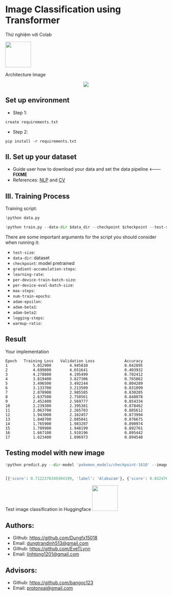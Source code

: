 # Image Classification using Transformer

Thử nghiệm với Colab

<a href="https://colab.research.google.com/drive/1Biycga_f1sUVdzPVR7Fwfo_IogSYez0J?usp=sharing"><img src="https://storage.googleapis.com/protonx-cloud-storage/colab_favicon_256px.png" width=80> </a>

Architecture Image
<p align="center">
    <img src='https://storage.googleapis.com/protonx-cloud-storage/images/arc.PNG' class="center">
</p>





##  Set up environment
- Step 1: 

```python
create requirements.txt
```

- Step 2: 
```
pip install -r requirements.txt
``` 

## II.  Set up your dataset

- Guide user how to download your data and set the data pipeline <--- **FIXME**
- References: [NLP](https://github.com/bangoc123/transformer) and [CV](https://github.com/bangoc123/mlp-mixer)

## III. Training Process


Training script:




```python
!python data.py

!python train.py --data-dir $data_dir --checkpoint $checkpoint --test-size 0.2 --gradient-accumulation-steps 4 --learning-rate 5e-5 --per-device-train-batch-size 16 --per-device-eval-batch-size 16 --max-steps 2000 --num-train-epochs 20 --adam-epsilon 1e-8 --adam-beta1 0.9  --adam-beta2 0.99  --logging-steps 20 --warmup-ratio 0.1 
``` 


There are some important arguments for the script you should consider when running it:
- `test-size`: 
- `data-dir`: dataset
- `checkpoint`: model pretrained
- `gradient-accumulation-steps`:
- `learning-rate`:
- `per-device-train-batch-size`:
- `per-device-eval-batch-size`:
- `max-steps`:
- `num-train-epochs`:
- `adam-epsilon`:
- `adam-beta1`:
- `adam-beta2`:
- `logging-steps`:
- `warmup-ratio`:


## Result 



Your implementation
```
Epoch	Training Loss	Validation Loss	            Accuracy
1	        5.012900	    4.945810	            0.042895
2	        4.699800	    4.651641	            0.403932
3	        4.278800	    4.195499	            0.702412
4	        3.819400	    3.827306	            0.765862
5	        3.496500	    3.492244	            0.804289
6	        3.133700	    3.213509	            0.831099
7	        2.878900	    2.985585	            0.830205
8	        2.637500	    2.750561	            0.848078
9	        2.452400	    2.569777	            0.854334
10	        2.239300	    2.395381	            0.878462
11	        2.063700	    2.265703	            0.885612
12	        1.943000	    2.162457	            0.873994
13	        1.848700	    2.085841	            0.876675
14	        1.765900	    1.983207	            0.890974
15	        1.709900	    1.948199	            0.892761
16	        1.667100	    1.910196	            0.895442
17	        1.623400	    1.896973	            0.894548

```


## Testing model with new image
```python
!python predict.py --dir-model 'pokemon_models/checkpoint-1610' --image-path '0cfe57a5bf674650b0de0c381df13ca0_jpg.rf.cf29339aa61d57131478f066ba7cceba.jpg'  --checkpoint  'google/vit-base-patch16-224-in21k' --data-dir 'fcakyon/pokemon-classification'  --test-size 0.2 


[{'score': 0.7122378349304199, 'label': 'Alakazam'}, {'score': 0.03247630596160889, 'label': 'Kadabra'}, {'score': 0.0074781812727451324, 'label': 'Abra'}, {'score': 0.0038069335278123617, 'label': 'Farfetchd'}, {'score': 0.0037275038193911314, 'label': 'Beedrill'}]
```
Test image classification in Huggingface
<a href="https://huggingface.co/ILT37/Image-classification"><img src="https://ff5cd13abf276e38596469ba46f318eee3e03077c33763f2588ab56-apidata.googleusercontent.com/download/storage/v1/b/favicon_huggingface/o/6308b81d61b3e2a522f01466.png?jk=ASOpP9i9nPdZ_xVJw9_04WNS191bZkUyY6tYx-Ac96_bnLGljD_kWB-rx61jIUWVRCQWw2H75wvbi6iaVaPMK-_8lzw_kGUxtyGW9DPVUCxKn7VewBUlEn4mVkZ1q8rcZQkKBwzJ77nM7kNJK9ZF_dBkvNPS_PO0Kp8w9UiHDr_ODoc8_hFFWPu7ENPX6zppgNr3pDU92gXfIXqAsXDFeYH5Vntyi5HGkaUJK4qR55Roa48I5ORXgnP-2RK9kveMkFUYElW-q9uFe0TohElOHWQbrzNlhEzxCsc6y6c4Opu1wSbhS16oCFYtoyDUA_7EtX27hZStSfrHFI9SeblBdUaXJFGAZ89qD_6g0BQgjK662_4XM_4-gkzBjLVZYWuCDeWkwhbcs_zFwyEaSoYpIYbDP3Ue2zTuut5SQA9pqs_fvA7177DOhrKoFcgz0jcpiVzbpeczg43gHOSjLrGJydjIvsHFvCoRw2ETbMsELFuu5EhR8OeBIRX-5JM2LP3G1pvDqRTpzI1sLPCCmWzcESUV_vUF5Jr1pkSUf2EcLf4tPMRmEpDmALqcUagCOPWWHvoBjpQZFl_wRnB8qR3iRMjlfgDcDZfAPThG-MDoqmrJBvA3Peg6wbn4ZF2wQKcKSDk5qoDPaQSOKM-qLK-g68ax3yeidVQE6lG1b2pibpspKODp6Riddw1pBWJnyDznBs5e4Zv4rjUUKyBW-3x-f7HCV8N2taccDD72novO0qt9jQNYIFUrxrGr_m6TCGpAhyz3-N56F76z_w5PMNxVyU-9qHWcTlG4gF9AxFn2wecJfEMC7PLcnAsNkuxyxTnUixcDl0fNQ9XGFo7H7uhHVr7Q672AGD6Vblt6rxxp-_KLQlc7_IT56rfqDU6plPE7D7OwsIdRjxQB04vP-Map-9RWOFbu7EU8rwe3_hY80qbVsGkdxGg6876XysC87bJi85enScmMhV5fFutoQ5hPt-XblXSwsMEGTODE4jegei5_5n-q0eDnZop7eJJ29kQPHqwSr4LjlHYIgQBAB-9A1miCxDnPO3zSK-sZfn8htGW8_g0bb0wkAo3y_eTlaYkqbQFC4ZkVPcHVyGQfsmq-XHGM5WvF9rOieDBMUHH6lEE8uvucdwEwoCv7JPtiECF6_K9kHHkRBjW0f2hvwc0gVtpMAUb4Xvpj0r7nVAEFaLHilJXweXPt7ztd5OMTogAMfpgN1kgJlPKS2q1HXiB-P7JT9m3hSo7-56KOdtY5P4gBedY9h7Fka_lsifIopl5lUwkJnIlSjJ7Zzq3Tfes_dKgGLlkaZb9-STz9pK4mhqA_1OP1j6MoNfp0GyHcrLq2GcbT&isca=1" width=80> </a>


## Authors:
- Github: https://github.com/Dungfx15018
- Email: dungtrandinh513@gmail.com
- Github: https://github.com/EveTLynn
- Email: linhtong1201@gmail.com

## Advisors:
- Github: https://github.com/bangoc123
- Email: protonxai@gmail.com

